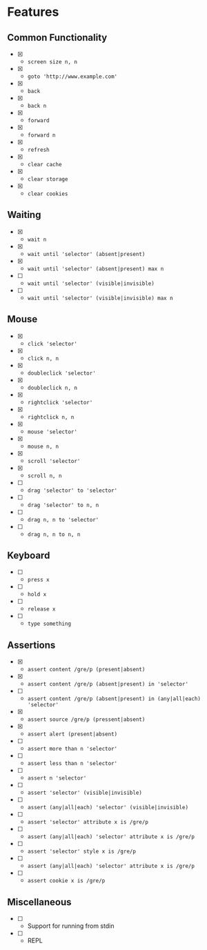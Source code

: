 # Features

## Common Functionality

- [x] - `screen size n, n`
- [x] - `goto 'http://www.example.com'`
- [x] - `back`
- [x] - `back n`
- [x] - `forward`
- [x] - `forward n`
- [x] - `refresh`
- [x] - `clear cache`
- [x] - `clear storage`
- [x] - `clear cookies`

## Waiting

- [x] - `wait n`
- [x] - `wait until 'selector' (absent|present)`
- [x] - `wait until 'selector' (absent|present) max n`
- [ ] - `wait until 'selector' (visible|invisible)`
- [ ] - `wait until 'selector' (visible|invisible) max n`

## Mouse

- [x] - `click 'selector'`
- [x] - `click n, n`
- [x] - `doubleclick 'selector'`
- [x] - `doubleclick n, n`
- [x] - `rightclick 'selector'`
- [x] - `rightclick n, n`
- [x] - `mouse 'selector'`
- [x] - `mouse n, n`
- [x] - `scroll 'selector'`
- [x] - `scroll n, n`
- [ ] - `drag 'selector' to 'selector'`
- [ ] - `drag 'selector' to n, n`
- [ ] - `drag n, n to 'selector'`
- [ ] - `drag n, n to n, n`

## Keyboard

- [ ] - `press x`
- [ ] - `hold x`
- [ ] - `release x`
- [ ] - `type something`

## Assertions

- [x] - `assert content /gre/p (present|absent)`
- [x] - `assert content /gre/p (absent|present) in 'selector'`
- [ ] - `assert content /gre/p (absent|present) in (any|all|each) 'selector'`
- [x] - `assert source /gre/p (pressent|absent)`
- [x] - `assert alert (present|absent)`
- [ ] - `assert more than n 'selector'`
- [ ] - `assert less than n 'selector'`
- [ ] - `assert n 'selector'`
- [ ] - `assert 'selector' (visible|invisible)`
- [ ] - `assert (any|all|each) 'selector' (visible|invisible)`
- [ ] - `assert 'selector' attribute x is /gre/p`
- [ ] - `assert (any|all|each) 'selector' attribute x is /gre/p`
- [ ] - `assert 'selector' style x is /gre/p`
- [ ] - `assert (any|all|each) 'selector' attribute x is /gre/p`
- [ ] - `assert cookie x is /gre/p`

## Miscellaneous

- [ ] - Support for running from stdin
- [ ] - REPL
